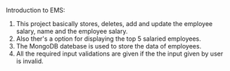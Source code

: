 Introduction to EMS:
1. This project basically stores, deletes, add and update the employee salary, name and the employee salary. 
2. Also ther's a option for displaying the top 5 salaried employees.
3. The MongoDB datebase is used to store the data of employees.
4. All the required input validations are given if the the input given by user is invalid. 

